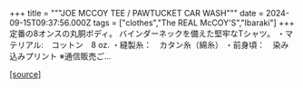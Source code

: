 +++
title = """JOE MCCOY TEE / PAWTUCKET CAR WASH"""
date = 2024-09-15T09:37:56.000Z
tags = ["clothes","The REAL McCOY'S","Ibaraki"]
+++
定番の8オンスの丸胴ボディ。 バインダーネックを備えた堅牢なTシャツ。 ・マテリアル:　コットン　8 oz. ・縫製糸：　カタン糸（綿糸） ・前身頃：　染み込みプリント ※通信販売ご...

[[source]](https://the-realmccoys.ocnk.net/product/1435)
